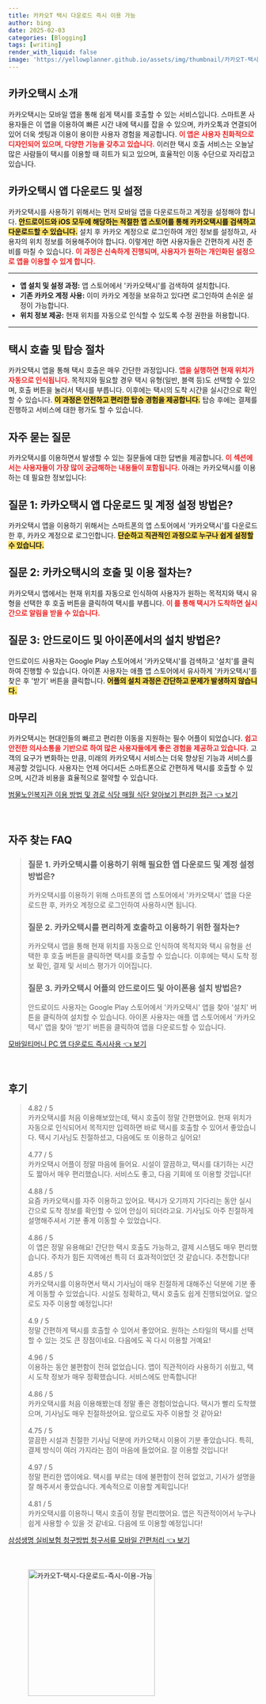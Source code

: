 ```yaml
---
title: 카카오T 택시 다운로드 즉시 이용 가능
author: bing
date: 2025-02-03
categories: [Blogging]
tags: [writing]
render_with_liquid: false
image: 'https://yellowplanner.github.io/assets/img/thumbnail/카카오T-택시-다운로드-즉시-이용-가능.webp'
---
```



<h2 id='카카오택시_소개'>카카오택시 소개</h2>

<p>카카오택시는 모바일 앱을 통해 쉽게 택시를 호출할 수 있는 서비스입니다. 스마트폰 사용자들은 이 앱을 이용하여 빠른 시간 내에 택시를 잡을 수 있으며, 카카오톡과 연결되어 있어 더욱 셋팅과 이용이 용이한 사용자 경험을 제공합니다. <b><span style="color: #ee2323;">이 앱은 사용자 친화적으로 디자인되어 있으며, 다양한 기능을 갖추고 있습니다.</span></b> 이러한 택시 호출 서비스는 오늘날 많은 사람들이 택시를 이용할 때 히트가 되고 있으며, 효율적인 이동 수단으로 자리잡고 있습니다.</p>

<h2 id='앱_다운로드_및_설정'>카카오택시 앱 다운로드 및 설정</h2>

<p>카카오택시를 사용하기 위해서는 먼저 모바일 앱을 다운로드하고 계정을 설정해야 합니다. <b><span style="background-color: #ffe066;">안드로이드와 iOS 모두에 해당하는 적절한 앱 스토어를 통해 카카오택시를 검색하고 다운로드할 수 있습니다.</span></b> 설치 후 카카오 계정으로 로그인하여 개인 정보를 설정하고, 사용자의 위치 정보를 허용해주어야 합니다. 이렇게만 하면 사용자들은 간편하게 사전 준비를 마칠 수 있습니다.  <b><span style="color: #ee2323;">이 과정은 신속하게 진행되며, 사용자가 원하는 개인화된 설정으로 앱을 이용할 수 있게 합니다.</span></b></p>

<hr />

<ul>
    <li><b>앱 설치 및 설정 과정:</b> 앱 스토어에서 '카카오택시'를 검색하여 설치합니다.</li>
    <li><b>기존 카카오 계정 사용:</b> 이미 카카오 계정을 보유하고 있다면 로그인하여 손쉬운 설정이 가능합니다.</li>
    <li><b>위치 정보 제공:</b> 현재 위치를 자동으로 인식할 수 있도록 수정 권한을 허용합니다.</li>
</ul>

<hr />

<h2 id='택시_호출 및_탑승_절차'>택시 호출 및 탑승 절차</h2>

<p>카카오택시 앱을 통해 택시 호출은 매우 간단한 과정입니다. <b><span style="color: #ee2323;">앱을 실행하면 현재 위치가 자동으로 인식됩니다.</span></b> 목적지와 필요할 경우 택시 유형(일반, 블랙 등)도 선택할 수 있으며, 호출 버튼을 눌러서 택시를 부릅니다. 이후에는 택시의 도착 시간을 실시간으로 확인할 수 있습니다. <b><span style="background-color: #ffe066;">이 과정은 안전하고 편리한 탑승 경험을 제공합니다.</span></b> 탑승 후에는 결제를 진행하고 서비스에 대한 평가도 할 수 있습니다.</p>

<h2 id='자주_묻는_질문'>자주 묻는 질문</h2>

<p>카카오택시를 이용하면서 발생할 수 있는 질문들에 대한 답변을 제공합니다. <b><span style="color: #ee2323;">이 섹션에서는 사용자들이 가장 많이 궁금해하는 내용들이 포함됩니다.</span></b> 아래는 카카오택시를 이용하는 데 필요한 정보입니다:</p>

<h2 id='FAQ_1'>질문 1: 카카오택시 앱 다운로드 및 계정 설정 방법은?</h2>

<p>카카오택시 앱을 이용하기 위해서는 스마트폰의 앱 스토어에서 '카카오택시'를 다운로드한 후, 카카오 계정으로 로그인합니다. <b><span style="background-color: #ffe066;">단순하고 직관적인 과정으로 누구나 쉽게 설정할 수 있습니다.</span></b></p>

<h2 id='FAQ_2'>질문 2: 카카오택시의 호출 및 이용 절차는?</h2>

<p>카카오택시 앱에서는 현재 위치를 자동으로 인식하여 사용자가 원하는 목적지와 택시 유형을 선택한 후 호출 버튼을 클릭하여 택시를 부릅니다. <b><span style="color: #ee2323;">이 를 통해 택시가 도착하면 실시간으로 알림을 받을 수 있습니다.</span></b></p>

<h2 id='FAQ_3'>질문 3: 안드로이드 및 아이폰에서의 설치 방법은?</h2>

<p>안드로이드 사용자는 Google Play 스토어에서 '카카오택시'를 검색하고 '설치'를 클릭하여 진행할 수 있습니다. 아이폰 사용자는 애플 앱 스토어에서 유사하게 '카카오택시'를 찾은 후 '받기' 버튼을 클릭합니다. <b><span style="background-color: #ffe066;">어플의 설치 과정은 간단하고 문제가 발생하지 않습니다.</span></b></p>

<h2 id='결론'>마무리</h2>

<p>카카오택시는 현대인들의 빠르고 편리한 이동을 지원하는 필수 어플이 되었습니다. <b><span style="color: #ee2323;">쉽고 안전한 의사소통을 기반으로 하여 많은 사용자들에게 좋은 경험을 제공하고 있습니다.</span></b> 고객의 요구가 변화하는 만큼, 미래의 카카오택시 서비스는 더욱 향상된 기능과 서비스를 제공할 것입니다. 사용자는 언제 어디서든 스마트폰으로 간편하게 택시를 호출할 수 있으며, 시간과 비용을 효율적으로 절약할 수 있습니다.</p>


<p><a class="click-button" title="범물노인복지관 이용 방법 및 경로 식당 매월 식단 알아보기 편리한 접근" href="https://yellowplanner.github.io/posts/%EB%B2%94%EB%AC%BC%EB%85%B8%EC%9D%B8%EB%B3%B5%EC%A7%80%EA%B4%80-%EC%9D%B4%EC%9A%A9-%EB%B0%A9%EB%B2%95-%EB%B0%8F-%EA%B2%BD%EB%A1%9C-%EC%8B%9D%EB%8B%B9-%EB%A7%A4%EC%9B%94-%EC%8B%9D%EB%8B%A8-%EC%95%8C%EC%95%84%EB%B3%B4%EA%B8%B0-%ED%8E%B8%EB%A6%AC%ED%95%9C-%EC%A0%91%EA%B7%BC/" rel="dofollow">범물노인복지관 이용 방법 및 경로 식당 매월 식단 알아보기 편리한 접근 👈 보기</a></p><br>
<h2 id='자주_찾는_FAQ'>자주 찾는 FAQ</h2>
<div itemscope="" itemtype="https://schema.org/FAQPage"> 
<blockquote> 
<div itemscope="" itemprop="mainEntity" itemtype="https://schema.org/Question"> 
<h3 itemprop="name">질문 1. 카카오택시를 이용하기 위해 필요한 앱 다운로드 및 계정 설정 방법은? </h3> 
<div itemscope="" itemprop="acceptedAnswer" itemtype="https://schema.org/Answer"> 
<span itemprop="text"> 
<p>카카오택시를 이용하기 위해 스마트폰의 앱 스토어에서 '카카오택시' 앱을 다운로드한 후, 카카오 계정으로 로그인하여 사용하시면 됩니다.</p> 
</span> 
</div> 
</div> 

<div itemscope="" itemprop="mainEntity" itemtype="https://schema.org/Question"> 
<h3 itemprop="name">질문 2. 카카오택시를 편리하게 호출하고 이용하기 위한 절차는? </h3> 
<div itemscope="" itemprop="acceptedAnswer" itemtype="https://schema.org/Answer"> 
<span itemprop="text"> 
<p>카카오택시 앱을 통해 현재 위치를 자동으로 인식하여 목적지와 택시 유형을 선택한 후 호출 버튼을 클릭하면 택시를 호출할 수 있습니다. 이후에는 택시 도착 정보 확인, 결제 및 서비스 평가가 이어집니다.</p> 
</span> 
</div> 
</div> 

<div itemscope="" itemprop="mainEntity" itemtype="https://schema.org/Question"> 
<h3 itemprop="name">질문 3. 카카오택시 어플의 안드로이드 및 아이폰용 설치 방법은? </h3> 
<div itemscope="" itemprop="acceptedAnswer" itemtype="https://schema.org/Answer"> 
<span itemprop="text"> 
<p>안드로이드 사용자는 Google Play 스토어에서 '카카오택시' 앱을 찾아 '설치' 버튼을 클릭하여 설치할 수 있습니다. 아이폰 사용자는 애플 앱 스토어에서 '카카오택시' 앱을 찾아 '받기' 버튼을 클릭하여 앱을 다운로드할 수 있습니다.</p> 
</span> 
</div> 
</div> 
</blockquote> 
</div>
<p><a class="click-button" title="모바일티머니 PC 앱 다운로드 즉시사용" href="https://yellowplanner.github.io/posts/%EB%AA%A8%EB%B0%94%EC%9D%BC%ED%8B%B0%EB%A8%B8%EB%8B%88-PC-%EC%95%B1-%EB%8B%A4%EC%9A%B4%EB%A1%9C%EB%93%9C-%EC%A6%89%EC%8B%9C%EC%82%AC%EC%9A%A9/" rel="dofollow">모바일티머니 PC 앱 다운로드 즉시사용 👈 보기</a></p><br>
<h2 id='후기'>후기</h2>
<div itemscope itemtype="https://schema.org/Product">
  <blockquote>
  <div itemprop="review" itemscope itemtype="https://schema.org/Review">
      <div itemprop="reviewRating" itemscope itemtype="https://schema.org/Rating"> <span itemprop="ratingValue">4.82</span> / <span itemprop="bestRating">5</span> </div>
      <span itemprop="reviewBody">카카오택시를 처음 이용해보았는데, 택시 호출이 정말 간편했어요. 현재 위치가 자동으로 인식되어서 목적지만 입력하면 바로 택시를 호출할 수 있어서 좋았습니다. 택시 기사님도 친절하셨고, 다음에도 또 이용하고 싶어요!</span>
  </div>
  <br>
  <div itemprop="review" itemscope itemtype="https://schema.org/Review">
      <div itemprop="reviewRating" itemscope itemtype="https://schema.org/Rating"> <span itemprop="ratingValue">4.77</span> / <span itemprop="bestRating">5</span> </div>
      <span itemprop="reviewBody">카카오택시 어플이 정말 마음에 들어요. 시설이 깔끔하고, 택시를 대기하는 시간도 짧아서 매우 편리했습니다. 서비스도 좋고, 다음 기회에 또 이용할 것입니다!</span>
  </div>
  <br>
  <div itemprop="review" itemscope itemtype="https://schema.org/Review">
      <div itemprop="reviewRating" itemscope itemtype="https://schema.org/Rating"> <span itemprop="ratingValue">4.88</span> / <span itemprop="bestRating">5</span> </div>
      <span itemprop="reviewBody">요즘 카카오택시를 자주 이용하고 있어요. 택시가 오기까지 기다리는 동안 실시간으로 도착 정보를 확인할 수 있어 안심이 되더라고요. 기사님도 아주 친절하게 설명해주셔서 기분 좋게 이동할 수 있었습니다.</span>
  </div>
  <br>
  <div itemprop="review" itemscope itemtype="https://schema.org/Review">
      <div itemprop="reviewRating" itemscope itemtype="https://schema.org/Rating"> <span itemprop="ratingValue">4.86</span> / <span itemprop="bestRating">5</span> </div>
      <span itemprop="reviewBody">이 앱은 정말 유용해요! 간단한 택시 호출도 가능하고, 결제 시스템도 매우 편리했습니다. 주차가 힘든 지역에선 특히 더 효과적이었던 것 같습니다. 추천합니다!</span>
  </div>
  <br>
  <div itemprop="review" itemscope itemtype="https://schema.org/Review">
      <div itemprop="reviewRating" itemscope itemtype="https://schema.org/Rating"> <span itemprop="ratingValue">4.85</span> / <span itemprop="bestRating">5</span> </div>
      <span itemprop="reviewBody">카카오택시를 이용하면서 택시 기사님이 매우 친절하게 대해주신 덕분에 기분 좋게 이동할 수 있었습니다. 시설도 정확하고, 택시 호출도 쉽게 진행되었어요. 앞으로도 자주 이용할 예정입니다!</span>
  </div>
  <br>
  <div itemprop="review" itemscope itemtype="https://schema.org/Review">
      <div itemprop="reviewRating" itemscope itemtype="https://schema.org/Rating"> <span itemprop="ratingValue">4.9</span> / <span itemprop="bestRating">5</span> </div>
      <span itemprop="reviewBody">정말 간편하게 택시를 호출할 수 있어서 좋았어요. 원하는 스타일의 택시를 선택할 수 있는 것도 큰 장점이네요. 다음에도 꼭 다시 이용할 거예요!</span>
  </div>
  <br>
  <div itemprop="review" itemscope itemtype="https://schema.org/Review">
      <div itemprop="reviewRating" itemscope itemtype="https://schema.org/Rating"> <span itemprop="ratingValue">4.96</span> / <span itemprop="bestRating">5</span> </div>
      <span itemprop="reviewBody">이용하는 동안 불편함이 전혀 없었습니다. 앱이 직관적이라 사용하기 쉬웠고, 택시 도착 정보가 매우 정확했습니다. 서비스에도 만족합니다!</span>
  </div>
  <br>
  <div itemprop="review" itemscope itemtype="https://schema.org/Review">
      <div itemprop="reviewRating" itemscope itemtype="https://schema.org/Rating"> <span itemprop="ratingValue">4.86</span> / <span itemprop="bestRating">5</span> </div>
      <span itemprop="reviewBody">카카오택시를 처음 이용해봤는데 정말 좋은 경험이었습니다. 택시가 빨리 도착했으며, 기사님도 매우 친절하셨어요. 앞으로도 자주 이용할 것 같아요!</span>
  </div>
  <br>
  <div itemprop="review" itemscope itemtype="https://schema.org/Review">
      <div itemprop="reviewRating" itemscope itemtype="https://schema.org/Rating"> <span itemprop="ratingValue">4.75</span> / <span itemprop="bestRating">5</span> </div>
      <span itemprop="reviewBody">깔끔한 시설과 친절한 기사님 덕분에 카카오택시 이용이 기분 좋았습니다. 특히, 결제 방식이 여러 가지라는 점이 마음에 들었어요. 잘 이용할 것입니다!</span>
  </div>
  <br>
  <div itemprop="review" itemscope itemtype="https://schema.org/Review">
      <div itemprop="reviewRating" itemscope itemtype="https://schema.org/Rating"> <span itemprop="ratingValue">4.97</span> / <span itemprop="bestRating">5</span> </div>
      <span itemprop="reviewBody">정말 편리한 앱이에요. 택시를 부르는 데에 불편함이 전혀 없었고, 기사가 설명을 잘 해주셔서 좋았습니다. 계속적으로 이용할 계획입니다!</span>
  </div>
  <br>
  <div itemprop="review" itemscope itemtype="https://schema.org/Review">
      <div itemprop="reviewRating" itemscope itemtype="https://schema.org/Rating"> <span itemprop="ratingValue">4.81</span> / <span itemprop="bestRating">5</span> </div>
      <span itemprop="reviewBody">카카오택시를 이용하니 택시 호출이 정말 편리했어요. 앱은 직관적이어서 누구나 쉽게 사용할 수 있을 것 같네요. 다음에 또 이용할 예정입니다!</span>
  </div>
  </blockquote>
</div>
<p><a class="click-button" title="삼성생명 실비보험 청구방법 청구서류 모바일 간편처리" href="https://yellowplanner.github.io/posts/%EC%82%BC%EC%84%B1%EC%83%9D%EB%AA%85-%EC%8B%A4%EB%B9%84%EB%B3%B4%ED%97%98-%EC%B2%AD%EA%B5%AC%EB%B0%A9%EB%B2%95-%EC%B2%AD%EA%B5%AC%EC%84%9C%EB%A5%98-%EB%AA%A8%EB%B0%94%EC%9D%BC-%EA%B0%84%ED%8E%B8%EC%B2%98%EB%A6%AC/" rel="dofollow">삼성생명 실비보험 청구방법 청구서류 모바일 간편처리 👈 보기</a></p><br>
<figure class="image"><img src="https://yellowplanner.github.io/assets/img/thumbnail/카카오T-택시-다운로드-즉시-이용-가능.webp" alt="카카오T-택시-다운로드-즉시-이용-가능" width="256" height="256"></figure>